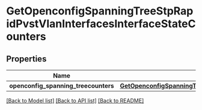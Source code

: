 # GetOpenconfigSpanningTreeStpRapidPvstVlanInterfacesInterfaceStateCounters

## Properties
Name | Type | Description | Notes
------------ | ------------- | ------------- | -------------
**openconfig_spanning_treecounters** | [**GetOpenconfigSpanningTreeStpOpenconfigspanningtreestpRstpInterfacesStateCounters**](GetOpenconfigSpanningTreeStpOpenconfigspanningtreestpRstpInterfacesStateCounters.md) |  | [optional] 

[[Back to Model list]](../README.md#documentation-for-models) [[Back to API list]](../README.md#documentation-for-api-endpoints) [[Back to README]](../README.md)


